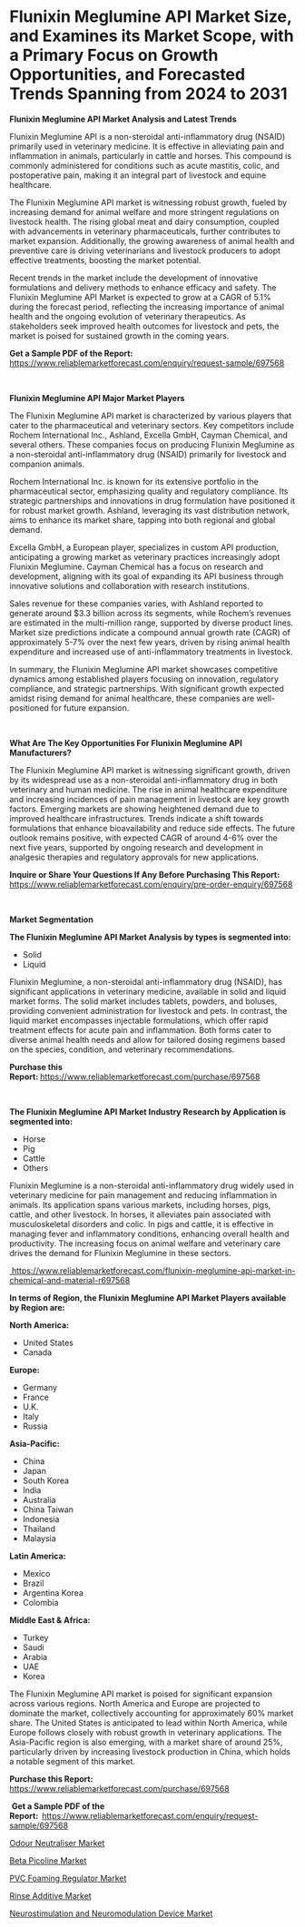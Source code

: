 <p><h1>Flunixin Meglumine API Market Size, and Examines its Market Scope, with a Primary Focus on Growth Opportunities, and Forecasted Trends Spanning from 2024 to 2031</h1></p><p><strong>Flunixin Meglumine API Market Analysis and Latest Trends</strong></p>
<p><p>Flunixin Meglumine API is a non-steroidal anti-inflammatory drug (NSAID) primarily used in veterinary medicine. It is effective in alleviating pain and inflammation in animals, particularly in cattle and horses. This compound is commonly administered for conditions such as acute mastitis, colic, and postoperative pain, making it an integral part of livestock and equine healthcare.</p><p>The Flunixin Meglumine API market is witnessing robust growth, fueled by increasing demand for animal welfare and more stringent regulations on livestock health. The rising global meat and dairy consumption, coupled with advancements in veterinary pharmaceuticals, further contributes to market expansion. Additionally, the growing awareness of animal health and preventive care is driving veterinarians and livestock producers to adopt effective treatments, boosting the market potential.</p><p>Recent trends in the market include the development of innovative formulations and delivery methods to enhance efficacy and safety. The Flunixin Meglumine API Market is expected to grow at a CAGR of 5.1% during the forecast period, reflecting the increasing importance of animal health and the ongoing evolution of veterinary therapeutics. As stakeholders seek improved health outcomes for livestock and pets, the market is poised for sustained growth in the coming years.</p></p>
<p><strong>Get a Sample PDF of the Report:&nbsp;</strong> <a href="https://www.reliablemarketforecast.com/enquiry/request-sample/697568?utm_campaign=1169&utm_medium=2&utm_source=Github&utm_content=ia&utm_term=08112024&utm_id=flunixin-meglumine-api">https://www.reliablemarketforecast.com/enquiry/request-sample/697568</a></p>
<p>&nbsp;</p>
<p><strong>Flunixin Meglumine API Major Market Players</strong></p>
<p><p>The Flunixin Meglumine API market is characterized by various players that cater to the pharmaceutical and veterinary sectors. Key competitors include Rochem International Inc., Ashland, Excella GmbH, Cayman Chemical, and several others. These companies focus on producing Flunixin Meglumine as a non-steroidal anti-inflammatory drug (NSAID) primarily for livestock and companion animals.</p><p>Rochem International Inc. is known for its extensive portfolio in the pharmaceutical sector, emphasizing quality and regulatory compliance. Its strategic partnerships and innovations in drug formulation have positioned it for robust market growth. Ashland, leveraging its vast distribution network, aims to enhance its market share, tapping into both regional and global demand.</p><p>Excella GmbH, a European player, specializes in custom API production, anticipating a growing market as veterinary practices increasingly adopt Flunixin Meglumine. Cayman Chemical has a focus on research and development, aligning with its goal of expanding its API business through innovative solutions and collaboration with research institutions.</p><p>Sales revenue for these companies varies, with Ashland reported to generate around $3.3 billion across its segments, while Rochem’s revenues are estimated in the multi-million range, supported by diverse product lines. Market size predictions indicate a compound annual growth rate (CAGR) of approximately 5-7% over the next few years, driven by rising animal health expenditure and increased use of anti-inflammatory treatments in livestock.</p><p>In summary, the Flunixin Meglumine API market showcases competitive dynamics among established players focusing on innovation, regulatory compliance, and strategic partnerships. With significant growth expected amidst rising demand for animal healthcare, these companies are well-positioned for future expansion.</p></p>
<p>&nbsp;</p>
<p><strong>What Are The Key Opportunities For Flunixin Meglumine API Manufacturers?</strong></p>
<p><p>The Flunixin Meglumine API market is witnessing significant growth, driven by its widespread use as a non-steroidal anti-inflammatory drug in both veterinary and human medicine. The rise in animal healthcare expenditure and increasing incidences of pain management in livestock are key growth factors. Emerging markets are showing heightened demand due to improved healthcare infrastructures. Trends indicate a shift towards formulations that enhance bioavailability and reduce side effects. The future outlook remains positive, with expected CAGR of around 4-6% over the next five years, supported by ongoing research and development in analgesic therapies and regulatory approvals for new applications.</p></p>
<p><strong>Inquire or Share Your Questions If Any Before Purchasing This Report:</strong> <a href="https://www.reliablemarketforecast.com/enquiry/pre-order-enquiry/697568?utm_campaign=1169&utm_medium=2&utm_source=Github&utm_content=ia&utm_term=08112024&utm_id=flunixin-meglumine-api">https://www.reliablemarketforecast.com/enquiry/pre-order-enquiry/697568</a></p>
<p>&nbsp;</p>
<p><strong>Market Segmentation</strong></p>
<p><strong>The Flunixin Meglumine API Market Analysis by types is segmented into:</strong></p>
<p><ul><li>Solid</li><li>Liquid</li></ul></p>
<p><p>Flunixin Meglumine, a non-steroidal anti-inflammatory drug (NSAID), has significant applications in veterinary medicine, available in solid and liquid market forms. The solid market includes tablets, powders, and boluses, providing convenient administration for livestock and pets. In contrast, the liquid market encompasses injectable formulations, which offer rapid treatment effects for acute pain and inflammation. Both forms cater to diverse animal health needs and allow for tailored dosing regimens based on the species, condition, and veterinary recommendations.</p></p>
<p><strong>Purchase this Report:&nbsp;</strong><a href="https://www.reliablemarketforecast.com/purchase/697568?utm_campaign=1169&utm_medium=2&utm_source=Github&utm_content=ia&utm_term=08112024&utm_id=flunixin-meglumine-api">https://www.reliablemarketforecast.com/purchase/697568</a></p>
<p>&nbsp;</p>
<p><strong>The Flunixin Meglumine API Market Industry Research by Application is segmented into:</strong></p>
<p><ul><li>Horse</li><li>Pig</li><li>Cattle</li><li>Others</li></ul></p>
<p><p>Flunixin Meglumine is a non-steroidal anti-inflammatory drug widely used in veterinary medicine for pain management and reducing inflammation in animals. Its application spans various markets, including horses, pigs, cattle, and other livestock. In horses, it alleviates pain associated with musculoskeletal disorders and colic. In pigs and cattle, it is effective in managing fever and inflammatory conditions, enhancing overall health and productivity. The increasing focus on animal welfare and veterinary care drives the demand for Flunixin Meglumine in these sectors.</p></p>
<p><a href="https://www.reliablemarketforecast.com/flunixin-meglumine-api-market-in-chemical-and-material-r697568?utm_campaign=1169&utm_medium=2&utm_source=Github&utm_content=ia&utm_term=08112024&utm_id=flunixin-meglumine-api">&nbsp;https://www.reliablemarketforecast.com/flunixin-meglumine-api-market-in-chemical-and-material-r697568</a></p>
<p><strong>In terms of Region, the Flunixin Meglumine API Market Players available by Region are:</strong></p>
<p>
    <p> <strong> North America: </strong>
        <ul>
            <li>United States</li>
            <li>Canada</li>
        </ul>
        </p> 
    <p> <strong> Europe: </strong>
        <ul>
            <li>Germany</li>
            <li>France</li>
            <li>U.K.</li>
            <li>Italy</li>
            <li>Russia</li>
        </ul>
        </p> 
    <p> <strong> Asia-Pacific: </strong>
        <ul>
            <li>China</li>
            <li>Japan</li>
            <li>South Korea</li>
            <li>India</li>
            <li>Australia</li>
            <li>China Taiwan</li>
            <li>Indonesia</li>
            <li>Thailand</li>
            <li>Malaysia</li>
        </ul>
        </p> 
    <p> <strong> Latin America: </strong>
        <ul>
            <li>Mexico</li>
            <li>Brazil</li>
            <li>Argentina Korea</li>
            <li>Colombia</li>
        </ul>
        </p> 
    <p> <strong> Middle East & Africa: </strong>
        <ul>
            <li>Turkey</li>
            <li>Saudi</li>
            <li>Arabia</li>
            <li>UAE</li>
            <li>Korea</li>
        </ul>
    </p>
    </p>
<p><p>The Flunixin Meglumine API market is poised for significant expansion across various regions. North America and Europe are projected to dominate the market, collectively accounting for approximately 60% market share. The United States is anticipated to lead within North America, while Europe follows closely with robust growth in veterinary applications. The Asia-Pacific region is also emerging, with a market share of around 25%, particularly driven by increasing livestock production in China, which holds a notable segment of this market.</p></p>
<p><strong>Purchase this Report: </strong><a href="https://www.reliablemarketforecast.com/purchase/697568?utm_campaign=1169&utm_medium=2&utm_source=Github&utm_content=ia&utm_term=08112024&utm_id=flunixin-meglumine-api">https://www.reliablemarketforecast.com/purchase/697568</a></p>
<p>&nbsp;<strong>Get a Sample PDF of the Report:&nbsp;&nbsp;</strong><a href="https://www.reliablemarketforecast.com/enquiry/request-sample/697568?utm_campaign=1169&utm_medium=2&utm_source=Github&utm_content=ia&utm_term=08112024&utm_id=flunixin-meglumine-api">https://www.reliablemarketforecast.com/enquiry/request-sample/697568</a></p>
<p><strong></strong></p>
<p><p><a href="https://github.com/connornew3y/Market-Research-Report-List-1/blob/main/odour-neutraliser-market.md?utm_campaign=1169&utm_medium=2&utm_source=Github&utm_content=ia&utm_term=08112024&utm_id=flunixin-meglumine-api">Odour Neutraliser Market</a></p><p><a href="https://github.com/fletaw9bs/Market-Research-Report-List-1/blob/main/beta-picoline-market.md?utm_campaign=1169&utm_medium=2&utm_source=Github&utm_content=ia&utm_term=08112024&utm_id=flunixin-meglumine-api">Beta Picoline Market</a></p><p><a href="https://github.com/johnieimmarta/Market-Research-Report-List-1/blob/main/pvc-foaming-regulator-market.md?utm_campaign=1169&utm_medium=2&utm_source=Github&utm_content=ia&utm_term=08112024&utm_id=flunixin-meglumine-api">PVC Foaming Regulator Market</a></p><p><a href="https://github.com/angilauio/Market-Research-Report-List-1/blob/main/rinse-additive-market.md?utm_campaign=1169&utm_medium=2&utm_source=Github&utm_content=ia&utm_term=08112024&utm_id=flunixin-meglumine-api">Rinse Additive Market</a></p><p><a href="https://issuu.com/reportprime-2/docs/neurostimulation-and-neuromodulatio_97954f960fbdf8?utm_campaign=1169&utm_medium=2&utm_source=Github&utm_content=ia&utm_term=08112024&utm_id=flunixin-meglumine-api">Neurostimulation and Neuromodulation Device Market</a></p></p>